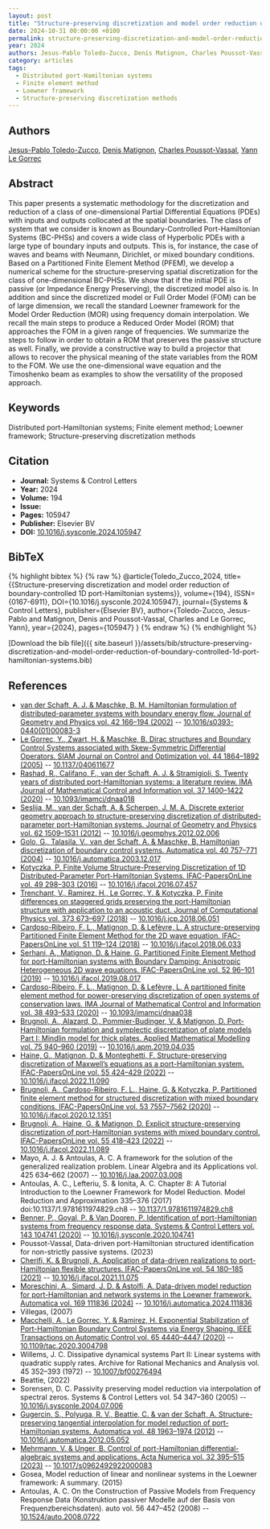 ```yaml
---
layout: post
title: "Structure-preserving discretization and model order reduction of boundary-controlled 1D port-Hamiltonian systems"
date: 2024-10-31 00:00:00 +0100
permalink: structure-preserving-discretization-and-model-order-reduction-of-boundary-controlled-1d-port-hamiltonian-systems
year: 2024
authors: Jesus-Pablo Toledo-Zucco, Denis Matignon, Charles Poussot-Vassal, Yann Le Gorrec
category: articles
tags:
  - Distributed port-Hamiltonian systems
  - Finite element method
  - Loewner framework
  - Structure-preserving discretization methods
---
```

 
## Authors
[Jesus-Pablo Toledo-Zucco](authors/jesus-pablo-toledo-zucco), [Denis Matignon](authors/denis-matignon), [Charles Poussot-Vassal](authors/charles-poussot-vassal), [Yann Le Gorrec](authors/yann-le-gorrec)
 
## Abstract
This paper presents a systematic methodology for the discretization and reduction of a class of one-dimensional Partial Differential Equations (PDEs) with inputs and outputs collocated at the spatial boundaries. The class of system that we consider is known as Boundary-Controlled Port-Hamiltonian Systems (BC-PHSs) and covers a wide class of Hyperbolic PDEs with a large type of boundary inputs and outputs. This is, for instance, the case of waves and beams with Neumann, Dirichlet, or mixed boundary conditions. Based on a Partitioned Finite Element Method (PFEM), we develop a numerical scheme for the structure-preserving spatial discretization for the class of one-dimensional BC-PHSs. We show that if the initial PDE is passive (or Impedance Energy Preserving), the discretized model also is. In addition and since the discretized model or Full Order Model (FOM) can be of large dimension, we recall the standard Loewner framework for the Model Order Reduction (MOR) using frequency domain interpolation. We recall the main steps to produce a Reduced Order Model (ROM) that approaches the FOM in a given range of frequencies. We summarize the steps to follow in order to obtain a ROM that preserves the passive structure as well. Finally, we provide a constructive way to build a projector that allows to recover the physical meaning of the state variables from the ROM to the FOM. We use the one-dimensional wave equation and the Timoshenko beam as examples to show the versatility of the proposed approach.
 
## Keywords
Distributed port-Hamiltonian systems; Finite element method; Loewner framework; Structure-preserving discretization methods
 
## Citation
- **Journal:** Systems &amp; Control Letters
- **Year:** 2024
- **Volume:** 194
- **Issue:** 
- **Pages:** 105947
- **Publisher:** Elsevier BV
- **DOI:** [10.1016/j.sysconle.2024.105947](https://doi.org/10.1016/j.sysconle.2024.105947)
 
## BibTeX
{% highlight bibtex %}
{% raw %}
@article{Toledo_Zucco_2024,
  title={{Structure-preserving discretization and model order reduction of boundary-controlled 1D port-Hamiltonian systems}},
  volume={194},
  ISSN={0167-6911},
  DOI={10.1016/j.sysconle.2024.105947},
  journal={Systems &amp; Control Letters},
  publisher={Elsevier BV},
  author={Toledo-Zucco, Jesus-Pablo and Matignon, Denis and Poussot-Vassal, Charles and Le Gorrec, Yann},
  year={2024},
  pages={105947}
}
{% endraw %}
{% endhighlight %}
 
[Download the bib file]({{ site.baseurl }}/assets/bib/structure-preserving-discretization-and-model-order-reduction-of-boundary-controlled-1d-port-hamiltonian-systems.bib)
 
## References
- [van der Schaft, A. J. & Maschke, B. M. Hamiltonian formulation of distributed-parameter systems with boundary energy flow. Journal of Geometry and Physics vol. 42 166–194 (2002)](hamiltonian-formulation-of-distributed-parameter-systems-with-boundary-energy-flow) -- [10.1016/s0393-0440(01)00083-3](https://doi.org/10.1016/s0393-0440(01)00083-3)
- [Le Gorrec, Y., Zwart, H. & Maschke, B. Dirac structures and Boundary Control Systems associated with Skew-Symmetric Differential Operators. SIAM Journal on Control and Optimization vol. 44 1864–1892 (2005)](dirac-structures-and-boundary-control-systems-associated-with-skew-symmetric-differential-operators) -- [10.1137/040611677](https://doi.org/10.1137/040611677)
- [Rashad, R., Califano, F., van der Schaft, A. J. & Stramigioli, S. Twenty years of distributed port-Hamiltonian systems: a literature review. IMA Journal of Mathematical Control and Information vol. 37 1400–1422 (2020)](twenty-years-of-distributed-port-hamiltonian-systems-a-literature-review) -- [10.1093/imamci/dnaa018](https://doi.org/10.1093/imamci/dnaa018)
- [Seslija, M., van der Schaft, A. & Scherpen, J. M. A. Discrete exterior geometry approach to structure-preserving discretization of distributed-parameter port-Hamiltonian systems. Journal of Geometry and Physics vol. 62 1509–1531 (2012)](discrete-exterior-geometry-approach-to-structure-preserving-discretization-of-distributed-parameter-port-hamiltonian-systems) -- [10.1016/j.geomphys.2012.02.006](https://doi.org/10.1016/j.geomphys.2012.02.006)
- [Golo, G., Talasila, V., van der Schaft, A. & Maschke, B. Hamiltonian discretization of boundary control systems. Automatica vol. 40 757–771 (2004)](hamiltonian-discretization-of-boundary-control-systems) -- [10.1016/j.automatica.2003.12.017](https://doi.org/10.1016/j.automatica.2003.12.017)
- [Kotyczka, P. Finite Volume Structure-Preserving Discretization of 1D Distributed-Parameter Port-Hamiltonian Systems. IFAC-PapersOnLine vol. 49 298–303 (2016)](finite-volume-structure-preserving-discretization-of-1d-distributed-parameter-port-hamiltonian-systems) -- [10.1016/j.ifacol.2016.07.457](https://doi.org/10.1016/j.ifacol.2016.07.457)
- [Trenchant, V., Ramirez, H., Le Gorrec, Y. & Kotyczka, P. Finite differences on staggered grids preserving the port-Hamiltonian structure with application to an acoustic duct. Journal of Computational Physics vol. 373 673–697 (2018)](finite-differences-on-staggered-grids-preserving-the-port-hamiltonian-structure-with-application-to-an-acoustic-duct) -- [10.1016/j.jcp.2018.06.051](https://doi.org/10.1016/j.jcp.2018.06.051)
- [Cardoso-Ribeiro, F. L., Matignon, D. & Lefèvre, L. A structure-preserving Partitioned Finite Element Method for the 2D wave equation. IFAC-PapersOnLine vol. 51 119–124 (2018)](a-structure-preserving-partitioned-finite-element-method-for-the-2d-wave-equation) -- [10.1016/j.ifacol.2018.06.033](https://doi.org/10.1016/j.ifacol.2018.06.033)
- [Serhani, A., Matignon, D. & Haine, G. Partitioned Finite Element Method for port-Hamiltonian systems with Boundary Damping: Anisotropic Heterogeneous 2D wave equations. IFAC-PapersOnLine vol. 52 96–101 (2019)](partitioned-finite-element-method-for-port-hamiltonian-systems-with-boundary-damping-anisotropic-heterogeneous-2d-wave-equations) -- [10.1016/j.ifacol.2019.08.017](https://doi.org/10.1016/j.ifacol.2019.08.017)
- [Cardoso-Ribeiro, F. L., Matignon, D. & Lefèvre, L. A partitioned finite element method for power-preserving discretization of open systems of conservation laws. IMA Journal of Mathematical Control and Information vol. 38 493–533 (2020)](a-partitioned-finite-element-method-for-power-preserving-discretization-of-open-systems-of-conservation-laws) -- [10.1093/imamci/dnaa038](https://doi.org/10.1093/imamci/dnaa038)
- [Brugnoli, A., Alazard, D., Pommier-Budinger, V. & Matignon, D. Port-Hamiltonian formulation and symplectic discretization of plate models Part I: Mindlin model for thick plates. Applied Mathematical Modelling vol. 75 940–960 (2019)](port-hamiltonian-formulation-and-symplectic-discretization-of-plate-models-part-i-mindlin-model-for-thick-plates) -- [10.1016/j.apm.2019.04.035](https://doi.org/10.1016/j.apm.2019.04.035)
- [Haine, G., Matignon, D. & Monteghetti, F. Structure-preserving discretization of Maxwell’s equations as a port-Hamiltonian system. IFAC-PapersOnLine vol. 55 424–429 (2022)](structure-preserving-discretization-of-maxwell-s-equations-as-a-port-hamiltonian-system) -- [10.1016/j.ifacol.2022.11.090](https://doi.org/10.1016/j.ifacol.2022.11.090)
- [Brugnoli, A., Cardoso-Ribeiro, F. L., Haine, G. & Kotyczka, P. Partitioned finite element method for structured discretization with mixed boundary conditions. IFAC-PapersOnLine vol. 53 7557–7562 (2020)](partitioned-finite-element-method-for-structured-discretization-with-mixed-boundary-conditions) -- [10.1016/j.ifacol.2020.12.1351](https://doi.org/10.1016/j.ifacol.2020.12.1351)
- [Brugnoli, A., Haine, G. & Matignon, D. Explicit structure-preserving discretization of port-Hamiltonian systems with mixed boundary control. IFAC-PapersOnLine vol. 55 418–423 (2022)](explicit-structure-preserving-discretization-of-port-hamiltonian-systems-with-mixed-boundary-control) -- [10.1016/j.ifacol.2022.11.089](https://doi.org/10.1016/j.ifacol.2022.11.089)
- Mayo, A. J. & Antoulas, A. C. A framework for the solution of the generalized realization problem. Linear Algebra and its Applications vol. 425 634–662 (2007) -- [10.1016/j.laa.2007.03.008](https://doi.org/10.1016/j.laa.2007.03.008)
- Antoulas, A. C., Lefteriu, S. & Ionita, A. C. Chapter 8: A Tutorial Introduction to the Loewner Framework for Model Reduction. Model Reduction and Approximation 335–376 (2017) doi:10.1137/1.9781611974829.ch8 -- [10.1137/1.9781611974829.ch8](https://doi.org/10.1137/1.9781611974829.ch8)
- [Benner, P., Goyal, P. & Van Dooren, P. Identification of port-Hamiltonian systems from frequency response data. Systems &amp; Control Letters vol. 143 104741 (2020)](identification-of-port-hamiltonian-systems-from-frequency-response-data) -- [10.1016/j.sysconle.2020.104741](https://doi.org/10.1016/j.sysconle.2020.104741)
- Poussot-Vassal, Data-driven port-Hamiltonian structured identification for non-strictly passive systems. (2023)
- [Cherifi, K. & Brugnoli, A. Application of data-driven realizations to port-Hamiltonian flexible structures. IFAC-PapersOnLine vol. 54 180–185 (2021)](application-of-data-driven-realizations-to-port-hamiltonian-flexible-structures) -- [10.1016/j.ifacol.2021.11.075](https://doi.org/10.1016/j.ifacol.2021.11.075)
- [Moreschini, A., Simard, J. D. & Astolfi, A. Data-driven model reduction for port-Hamiltonian and network systems in the Loewner framework. Automatica vol. 169 111836 (2024)](data-driven-model-reduction-for-port-hamiltonian-and-network-systems-in-the-loewner-framework) -- [10.1016/j.automatica.2024.111836](https://doi.org/10.1016/j.automatica.2024.111836)
- Villegas, (2007)
- [Macchelli, A., Le Gorrec, Y. & Ramirez, H. Exponential Stabilization of Port-Hamiltonian Boundary Control Systems via Energy Shaping. IEEE Transactions on Automatic Control vol. 65 4440–4447 (2020)](exponential-stabilization-of-port-hamiltonian-boundary-control-systems-via-energy-shaping) -- [10.1109/tac.2020.3004798](https://doi.org/10.1109/tac.2020.3004798)
- Willems, J. C. Dissipative dynamical systems Part II: Linear systems with quadratic supply rates. Archive for Rational Mechanics and Analysis vol. 45 352–393 (1972) -- [10.1007/bf00276494](https://doi.org/10.1007/bf00276494)
- Beattie, (2022)
- Sorensen, D. C. Passivity preserving model reduction via interpolation of spectral zeros. Systems &amp; Control Letters vol. 54 347–360 (2005) -- [10.1016/j.sysconle.2004.07.006](https://doi.org/10.1016/j.sysconle.2004.07.006)
- [Gugercin, S., Polyuga, R. V., Beattie, C. & van der Schaft, A. Structure-preserving tangential interpolation for model reduction of port-Hamiltonian systems. Automatica vol. 48 1963–1974 (2012)](structure-preserving-tangential-interpolation-for-model-reduction-of-port-hamiltonian-systems) -- [10.1016/j.automatica.2012.05.052](https://doi.org/10.1016/j.automatica.2012.05.052)
- [Mehrmann, V. & Unger, B. Control of port-Hamiltonian differential-algebraic systems and applications. Acta Numerica vol. 32 395–515 (2023)](control-of-port-hamiltonian-differential-algebraic-systems-and-applications) -- [10.1017/s0962492922000083](https://doi.org/10.1017/s0962492922000083)
- Gosea, Model reduction of linear and nonlinear systems in the Loewner framework: A summary. (2015)
- Antoulas, A. C. On the Construction of Passive Models from Frequency Response Data (Konstruktion passiver Modelle auf der Basis von Frequenzbereichsdaten). auto vol. 56 447–452 (2008) -- [10.1524/auto.2008.0722](https://doi.org/10.1524/auto.2008.0722)

